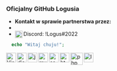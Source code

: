 ### Oficjalny GitHub Logusia ###

- **Kontakt w sprawie partnerstwa przez:** 
- 
- <img width="20px" align="left" src="https://blog.logomyway.com/wp-content/uploads/2020/12/discord-mascot.png"> Discord: !Logus#2022

```php
  echo "Witaj chuju!";
```

<img align="left" alt="Visual Studio Code" width="26px" src="https://i.imgur.com/LwSdAlE.png" />
<img align="left" alt="discord.js" width="26px" src="https://i.imgur.com/SI1DZf3.png" />
<img align="left" alt="js" width="26px" src="https://i.imgur.com/3u1wzwE.png" />
<img align="left" alt="mysql" width="26px" src="http://pngimg.com/uploads/mysql/mysql_PNG23.png" />
<img align="left"alt="css"width="26px"src="https://camo.githubusercontent.com/b059b3150634ebbb37fac310309b3c4a841b0ecdabcc7409c0067397f8a3931b/687474703a2f2f696f31332d686967682d6470692e61707073706f742e636f6d2f696d616765732f435353335f4c6f676f2e737667" /> 
<img align="left" alt="html" width="26px" src="https://cdn.345tool.com/public/logos/html-formatter-logo.png" /> 
<img align="left" alt="php" width="33px" src="https://www.giera.net/assets/img/phplogo.png" />
<img align="left" alt="lua" width="26px" src="https://upload.wikimedia.org/wikipedia/commons/thumb/c/cf/Lua-Logo.svg/1200px-Lua-Logo.svg.png" /> <br /> 
